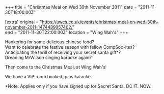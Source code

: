 +++
title = "Christmas Meal on Wed 30th November 2011"
date = "2011-11-30T18:00:00Z"

[extra]
original = "https://uwcs.co.uk/events/christmas-meal-on-wed-30th-november-2011-1474489057462/"    
end = "2011-11-30T22:00:00Z"
location = "Wing Wah's"
+++

Hankering for some delicious chinese food?  
Want to celebrate the festive season with fellow CompSoc-ites?  
Anticipating the thrill of receiving your secret santa gift\*?  
Dreading MrWilson singing karaoke again?

Then come to the Christmas Meal, at Wing Wah's\!

We have a VIP room booked, plus karaoke.

\*Note: Applies only if you have signed up for Secret Santa. DO IT. NOW.

